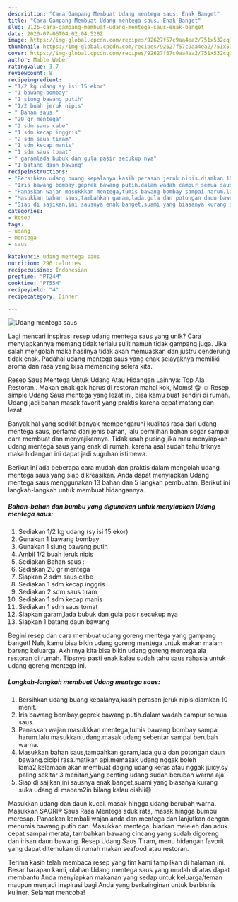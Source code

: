 ```yaml
---
description: "Cara Gampang Membuat Udang mentega saus, Enak Banget"
title: "Cara Gampang Membuat Udang mentega saus, Enak Banget"
slug: 2126-cara-gampang-membuat-udang-mentega-saus-enak-banget
date: 2020-07-06T04:02:04.528Z
image: https://img-global.cpcdn.com/recipes/92627f57c9aa4ea2/751x532cq70/udang-mentega-saus-foto-resep-utama.jpg
thumbnail: https://img-global.cpcdn.com/recipes/92627f57c9aa4ea2/751x532cq70/udang-mentega-saus-foto-resep-utama.jpg
cover: https://img-global.cpcdn.com/recipes/92627f57c9aa4ea2/751x532cq70/udang-mentega-saus-foto-resep-utama.jpg
author: Mable Weber
ratingvalue: 3.7
reviewcount: 8
recipeingredient:
- "1/2 kg udang sy isi 15 ekor"
- "1 bawang bombay"
- "1 siung bawang putih"
- "1/2 buah jeruk nipis"
- " Bahan saus "
- "20 gr mentega"
- "2 sdm saus cabe"
- "1 sdm kecap inggris"
- "2 sdm saus tiram"
- "1 sdm kecap manis"
- "1 sdm saus tomat"
- " garamlada bubuk dan gula pasir secukup nya"
- "1 batang daun bawang"
recipeinstructions:
- "Bersihkan udang buang kepalanya,kasih perasan jeruk nipis.diamkan 10 menit."
- "Iris bawang bombay,geprek bawang putih.dalam wadah campur semua saus."
- "Panaskan wajan masukkkan mentega,tumis bawang bombay sampai harum.lalu masukkan udang.masak udang sebentar sampai berubah warna."
- "Masukkan bahan saus,tambahkan garam,lada,gula dan potongan daun bawang.cicipi rasa.matikan api.memasak udang nggak boleh lama2,kelamaan akan membuat daging udang keras atau nggak juicy.sy paling sekitar 3 menitan,yang penting udang sudah berubah warna aja."
- "Siap di sajikan,ini sausnya enak banget,suami yang biasanya kurang suka udang di macem2in bilang kalau oishii😅"
categories:
- Resep
tags:
- udang
- mentega
- saus

katakunci: udang mentega saus 
nutrition: 296 calories
recipecuisine: Indonesian
preptime: "PT24M"
cooktime: "PT55M"
recipeyield: "4"
recipecategory: Dinner

---
```



![Udang mentega saus](https://img-global.cpcdn.com/recipes/92627f57c9aa4ea2/751x532cq70/udang-mentega-saus-foto-resep-utama.jpg)

Lagi mencari inspirasi resep udang mentega saus yang unik? Cara menyiapkannya memang tidak terlalu sulit namun tidak gampang juga. Jika salah mengolah maka hasilnya tidak akan memuaskan dan justru cenderung tidak enak. Padahal udang mentega saus yang enak selayaknya memiliki aroma dan rasa yang bisa memancing selera kita.

Resep Saus Mentega Untuk Udang Atau Hidangan Lainnya: Top Ala Restoran.. Makan enak gak harus di restoran mahal kok, Moms! 😋 ☺ Resep simple Udang Saus mentega yang lezat ini, bisa kamu buat sendiri di rumah. Udang jadi bahan masak favorit yang praktis karena cepat matang dan lezat.

Banyak hal yang sedikit banyak mempengaruhi kualitas rasa dari udang mentega saus, pertama dari jenis bahan, lalu pemilihan bahan segar sampai cara membuat dan menyajikannya. Tidak usah pusing jika mau menyiapkan udang mentega saus yang enak di rumah, karena asal sudah tahu triknya maka hidangan ini dapat jadi suguhan istimewa.


Berikut ini ada beberapa cara mudah dan praktis dalam mengolah udang mentega saus yang siap dikreasikan. Anda dapat menyiapkan Udang mentega saus menggunakan 13 bahan dan 5 langkah pembuatan. Berikut ini langkah-langkah untuk membuat hidangannya.

<!--inarticleads1-->

##### Bahan-bahan dan bumbu yang digunakan untuk menyiapkan Udang mentega saus:

1. Sediakan 1/2 kg udang (sy isi 15 ekor)
1. Gunakan 1 bawang bombay
1. Gunakan 1 siung bawang putih
1. Ambil 1/2 buah jeruk nipis
1. Sediakan  Bahan saus :
1. Sediakan 20 gr mentega
1. Siapkan 2 sdm saus cabe
1. Sediakan 1 sdm kecap inggris
1. Sediakan 2 sdm saus tiram
1. Sediakan 1 sdm kecap manis
1. Sediakan 1 sdm saus tomat
1. Siapkan  garam,lada bubuk dan gula pasir secukup nya
1. Siapkan 1 batang daun bawang


Begini resep dan cara membuat udang goreng mentega yang gampang banget! Nah, kamu bisa bikin udang goreng mentega untuk makan malam bareng keluarga. Akhirnya kita bisa bikin udang goreng mentega ala restoran di rumah. Tipsnya pasti enak kalau sudah tahu saus rahasia untuk udang goreng mentega ini. 

<!--inarticleads2-->

##### Langkah-langkah membuat Udang mentega saus:

1. Bersihkan udang buang kepalanya,kasih perasan jeruk nipis.diamkan 10 menit.
1. Iris bawang bombay,geprek bawang putih.dalam wadah campur semua saus.
1. Panaskan wajan masukkkan mentega,tumis bawang bombay sampai harum.lalu masukkan udang.masak udang sebentar sampai berubah warna.
1. Masukkan bahan saus,tambahkan garam,lada,gula dan potongan daun bawang.cicipi rasa.matikan api.memasak udang nggak boleh lama2,kelamaan akan membuat daging udang keras atau nggak juicy.sy paling sekitar 3 menitan,yang penting udang sudah berubah warna aja.
1. Siap di sajikan,ini sausnya enak banget,suami yang biasanya kurang suka udang di macem2in bilang kalau oishii😅


Masukkan udang dan daun kucai, masak hingga udang berubah warna. Masukkan SAORI® Saus Rasa Mentega aduk rata, masak hingga bumbu meresap. Panaskan kembali wajan anda dan mentega dan lanjutkan dengan menumis bawang putih dan. Masukkan mentega, biarkan meleleh dan aduk cepat sampai merata, tambahkan bawang cincang yang sudah digoreng dan irisan daun bawang. Resep Udang Saus Tiram, menu hidangan favorit yang dapat ditemukan di rumah makan seafood atau restoran. 

Terima kasih telah membaca resep yang tim kami tampilkan di halaman ini. Besar harapan kami, olahan Udang mentega saus yang mudah di atas dapat membantu Anda menyiapkan makanan yang sedap untuk keluarga/teman maupun menjadi inspirasi bagi Anda yang berkeinginan untuk berbisnis kuliner. Selamat mencoba!
